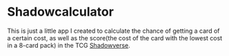 # Shadowcalculator

This is just a little app I created to calculate the chance of getting a card of a certain cost, as well as the score(the cost of the card with the lowest cost in a 8-card pack) in the TCG <a href="https://shadowverse.com/">Shadowverse</a>. 